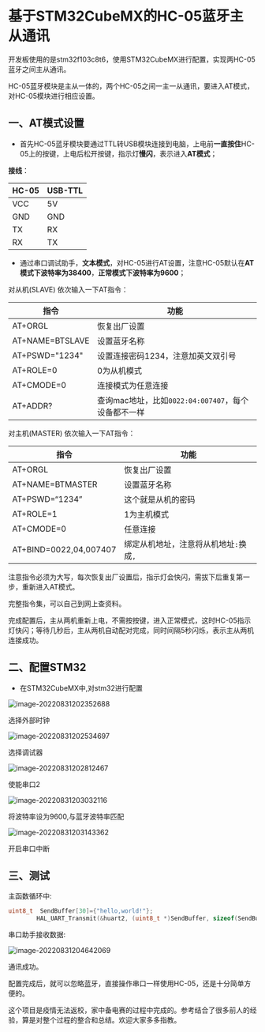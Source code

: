 # 基于STM32CubeMX的HC-05蓝牙主从通讯 

开发板使用的是stm32f103c8t6，使用STM32CubeMX进行配置，实现两HC-05蓝牙之间主从通讯。

 HC-05蓝牙模块是主从一体的，两个HC-05之间一主一从通讯，要进入AT模式，对HC-05模块进行相应设置。

## 一、AT模式设置

- 首先HC-05蓝牙模块要通过TTL转USB模块连接到电脑，上电前**一直按住**HC-05上的按键，上电后松开按键，指示灯**慢闪**，表示进入**AT模式**；

**接线**：

| **HC-05** | **USB-TTL** |
| --------- | ----------- |
| VCC       | 5V          |
| GND       | GND         |
| TX        | RX          |
| RX        | TX          |



- 通过串口调试助手，**文本模式**，对HC-05进行AT设置，注意HC-05默认在**AT模式下波特率为38400**，**正常模式下波特率为9600**；

对从机(SLAVE) 依次输入一下AT指令：

| **指令**        | **功能**                                            |
| --------------- | --------------------------------------------------- |
| AT+ORGL         | 恢复出厂设置                                        |
| AT+NAME=BTSLAVE | 设置蓝牙名称                                        |
| AT+PSWD="1234"  | 设置连接密码1234，注意加英文双引号                  |
| AT+ROLE=0       | 0为从机模式                                         |
| AT+CMODE=0      | 连接模式为任意连接                                  |
| AT+ADDR?        | 查询mac地址，比如`0022:04:007407`，每个设备都不一样 |

对主机(MASTER) 依次输入一下AT指令：

| **指令**               | **功能**                               |
| ---------------------- | -------------------------------------- |
| AT+ORGL                | 恢复出厂设置                           |
| AT+NAME=BTMASTER       | 设置蓝牙名称                           |
| AT+PSWD=“1234”         | 这个就是从机的密码                     |
| AT+ROLE=1              | 1为主机模式                            |
| AT+CMODE=0             | 任意连接                               |
| AT+BIND=0022,04,007407 | 绑定从机地址，注意将从机地址`:`换成`,` |

注意指令必须为大写，每次恢复出厂设置后，指示灯会快闪，需拔下后重复第一步，重新进入AT模式。

完整指令集，可以自己到网上查资料。

完成配置后，主从两机重新上电，不需按按键，进入正常模式，这时HC-05指示灯快闪；等待几秒后，主从两机自动配对完成，同时间隔5秒闪烁，表示主从两机连接成功。

## 二、配置STM32

- 在STM32CubeMX中,对stm32进行配置

![image-20220831202352688](images/image-20220831202352688.png)

选择外部时钟

![image-20220831202534697](images/image-20220831202534697.png)

选择调试器

![image-20220831202812467](images/image-20220831202812467.png)

使能串口2

![image-20220831203032116](images/image-20220831203032116.png)

将波特率设为9600,与蓝牙波特率匹配

![image-20220831203143362](images/image-20220831203143362.png)

开启串口中断

## 三、测试

主函数循环中:

```C
uint8_t  SendBuffer[30]={"hello,world!"};
        HAL_UART_Transmit(&huart2, (uint8_t *)SendBuffer, sizeof(SendBuffer), HAL_MAX_DELAY);
```

串口助手接收数据:

![image-20220831204642069](images/image-20220831204642069.png)

通讯成功。

配置完成后，就可以忽略蓝牙，直接操作串口一样使用HC-05，还是十分简单方便的。

这个项目是疫情无法返校，家中备电赛的过程中完成的。参考结合了很多前人的经验，算是对整个过程的整合和总结。欢迎大家多多指教。